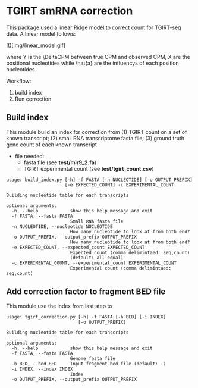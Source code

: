 # TGIRT smRNA correction #

This package used a linear Ridge model to correct count for TGIRT-seq data. A linear model follows:

!()[img/linear_model.gif]

where Y is the \DeltaCPM between true CPM and observed CPM, X are the positional nucleotides while \hat{a} are the influencys of each position nucleotides.


Workflow:

1. build index
2. Run correction 

## Build index ##

This module build an index for correction from (1) TGIRT count on a set of known transcript; (2) small RNA transcriptome fasta file; (3) ground truth gene count of each known transcript


* file needed:
	* fasta file (see **test/mir9_2.fa**)
	* TGIRT experimental count (see **test/tgirt_count.csv**)

```
usage: build_index.py [-h] -f FASTA [-n NUCLEOTIDE] [-o OUTPUT_PREFIX]
                      [-e EXPECTED_COUNT] -c EXPERIMENTAL_COUNT

Building nucleotide table for each transcripts

optional arguments:
  -h, --help            show this help message and exit
  -f FASTA, --fasta FASTA
                        Small RNA fasta file
  -n NUCLEOTIDE, --nucleotide NUCLEOTIDE
                        How many nucleotide to look at from both end?
  -o OUTPUT_PREFIX, --output_prefix OUTPUT_PREFIX
                        How many nucleotide to look at from both end?
  -e EXPECTED_COUNT, --expected_count EXPECTED_COUNT
                        Expected count (comma delimintaed: seq,count)
                        (default: all equal)
  -c EXPERIMENTAL_COUNT, --experimental_count EXPERIMENTAL_COUNT
                        Experimental count (comma delimintaed: seq,count)
```


## Add correction factor to fragment BED file ##

This module use the index from last step to 

```
usage: tgirt_correction.py [-h] -f FASTA [-b BED] [-i INDEX]
                           [-o OUTPUT_PREFIX]

Building nucleotide table for each transcripts

optional arguments:
  -h, --help            show this help message and exit
  -f FASTA, --fasta FASTA
                        Genome fasta file
  -b BED, --bed BED     Input fragment bed file (default: -)
  -i INDEX, --index INDEX
                        Index
  -o OUTPUT_PREFIX, --output_prefix OUTPUT_PREFIX
```

